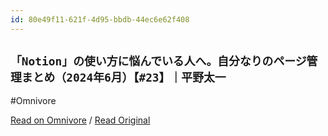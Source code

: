 ```yaml
---
id: 80e49f11-621f-4d95-bbdb-44ec6e62f408
---
```


## `「Notion」の使い方に悩んでいる人へ。自分なりのページ管理まとめ（2024年6月）【#23】｜平野太一`
#Omnivore

[Read on Omnivore](https://omnivore.app/me/notion-2024-6-23-18fe967fd7e) / [Read Original](https://note.com/yriica/n/n4cadfa2f4b55)


